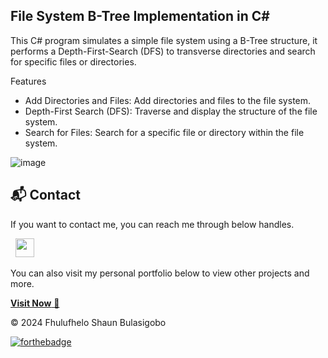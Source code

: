 ## File System B-Tree Implementation in C#

This C# program simulates a simple file system using a B-Tree structure, it performs a Depth-First-Search (DFS) to transverse directories and search for specific files or directories.

Features

- Add Directories and Files: Add directories and files to the file system.
- Depth-First Search (DFS): Traverse and display the structure of the file system.
- Search for Files: Search for a specific file or directory within the file system.

![image](https://github.com/user-attachments/assets/857fc9cb-adfd-4ec4-960a-88c478f06415)

<h2>📬 Contact</h2>


If you want to contact me, you can reach me through below handles.

&nbsp;&nbsp;<a href="https://www.linkedin.com/in/fhulufhelo-shaun-bulasigobo-0a7340149/"><img src="https://www.felberpr.com/wp-content/uploads/linkedin-logo.png" width="30"></img></a>

You can also visit my personal portfolio below to view other projects and more.

<a href="https://fhulufhelobulasigobo.netlify.app/" target="_blank">**Visit Now** 🚀</a>

© 2024 Fhulufhelo Shaun Bulasigobo

[![forthebadge](https://forthebadge.com/images/badges/built-with-love.svg)](https://forthebadge.com)
